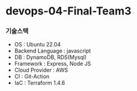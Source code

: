 # devops-04-Final-Team3
### 기술스택
- OS : Ubuntu 22.04
- Backend Language : javascript 
- DB : DynamoDB, RDS(Mysql)
- Framework : Express, Node JS
- Cloud Provider : AWS
- CI : Git-Action
- IaC : Terraform 1.4.6

